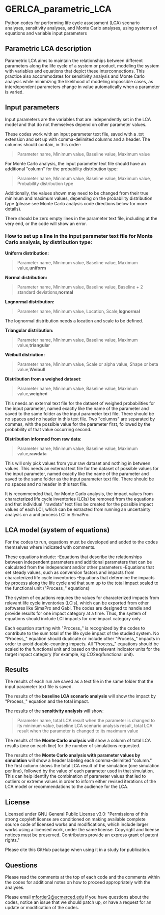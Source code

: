 # GERLCA_parametric_LCA
Python codes for performing life cycle assessment (LCA) scenario analyses, sensitivity analyses, and Monte Carlo analyses, using systems of equations and variable input parameters

## Parametric LCA description

Parametric LCA aims to maintain the relationships between different parameters along the life cycle of a system or product, modeling the system with variables and equations that depict these interconnections. This practice also accommodates for sensitivity analysis and Monte Carlo analysis while minimizing the likelihood of modeling impossible cases, as interdependent parameters change in value automatically when a parameter is varied.

## Input parameters

Input parameters are the variables that are independently set in the LCA model and that do not themselves depend on other parameter values.

These codes work with an input parameter text file, saved with a .txt extension and set up with comma-delimited columns and a header. The columns should contain, in this order:
>Parameter name, Minimum value, Baseline value, Maximum value

For Monte Carlo analysis, the input parameter text file should have an additional "column" for the probability distribution type:
>Parameter name, Minimum value, Baseline value, Maximum value, Probability distribution type

Additionally, the values shown may need to be changed from their true minimum and maximum values, depending on the probability distribution type (please see Monte Carlo analysis code directions below for more details).

There should be zero empty lines in the parameter text file, including at the very end, or the code will show an error.

### How to set up a line in the input parameter text file for Monte Carlo analysis, by distribution type:

**Uniform distribution:** 
>Parameter name, Minimum value, Baseline value, Maximum value,**uniform**

**Normal distribution:** 
>Parameter name, Minimum value, Baseline value, Baseline + 2 standard deviations,**normal**

**Lognormal distribution:** 
>Parameter name, Minimum value, Location, Scale,**lognormal**

The lognormal distribution needs a location and scale to be defined.

**Triangular distribution:**
>Parameter name, Minimum value, Baseline value, Maximum value,**triangular**

**Weibull distriution:**
>Parameter name, Minimum value, Scale or alpha value, Shape or beta value,**Weibull**

**Distribution from a weighed dataset:**
>Parameter name, Minimum value, Baseline value, Maximum value,**weighed**

This needs an external text file for the dataset of weighed probabilities for the input parameter, named exactly like the name of the parameter and saved to the same folder as the input parameter text file. There should be no spaces and no header in this text file.
Two "columns" are separated by commas, with the possible value for the parameter first, followed by the probability of that value occurring second.

**Distribution informed from raw data:**
>Parameter name, Minimum value, Baseline value, Maximum value,**rawdata**

This will only pick values from your raw dataset and nothing in between values.
This needs an external text file for the dataset of possible values for the input parameter, named exactly like the name of the parameter and saved to the same folder as the input parameter text file. There should be no spaces and no header in this text file.

It is recommended that, for Monte Carlo analysis, the impact values from characterized life cycle inventories (LCIs) be removed from the equations and that individual "rawdata" text files be created for the possible impact values of each LCI, which can be extracted from running an uncertainty analysis on a unit process LCI in SimaPro.

## LCA model (system of equations)

For the codes to run, equations must be developed and added to the codes themselves where indicated with comments.

These equations include:
-Equations that describe the relationships between independent parameters and additional parameters that can be calculated from the independent and/or other parameters
-Equations that set steady values, such as conversion factors and impacts from characterized life cycle inventories
-Equations that determine the impacts by process along the life cycle and that sum up to the total impact scaled to the functional unit ("Process_" equations)

The system of equations requires the values for characterized impacts from relevant life cycle inventories (LCIs), which can be exported from other softwares like SimaPro and Gabi. The codes are designed to handle and provide results for one impact category at a time. Thus, the system of equations should include LCI impacts for one impact category only.

Each equation starting with "Process_" is recognized by the codes to contribute to the sum total of the life cycle impact of the studied system. No "Process_" equation should duplicate or include other "Process_" impacts in order to avoid double-counting impacts. All "Process_" equations should be scaled to the functional unit and based on the relevant indicator units for the target impact category (for example, kg CO2eq/functional unit).

## Results

The results of each run are saved as a text file in the same folder that the input parameter text file is saved.

The results of the **baseline LCA scenario analysis** will show the impact by "Process_" equation and the total impact.

The results of the **sensitivity analysis** will show:
>Parameter name, total LCA result when the parameter is changed to its minimum value, baseline LCA scenario analysis result, total LCA result when the parameter is changed to its maximum value

The results of the **Monte Carlo analysis** will show a column of total LCA results (one on each line) for the number of simulations requested.

The results of the **Monte Carlo analysis with parameter values by simulation** will show a header labeling each comma-delimited "column." The first column shows the total LCA result of the simulation (one simulation per line), followed by the value of each parameter used in that simulation. This can help identify the combination of parameter values that led to outliers or extreme values in order to inform either revised iterations of the LCA model or recommendations to the audience for the LCA.

## License

Licensed under GNU General Public License v3.0: "Permissions of this strong copyleft license are conditioned on making available complete source code of licensed works and modifications, which include larger works using a licensed work, under the same license. Copyright and license notices must be preserved. Contributors provide an express grant of patent rights." 

Please cite this GitHub package when using it in a study for publication.

## Questions

Please read the comments at the top of each code and the comments within the codes for additional notes on how to proceed appropriately with the analyses.

Please email mfortier2@ucmerced.edu if you have questions about the codes, notice an issue that we should patch up, or have a request for an update or modification of the codes.

